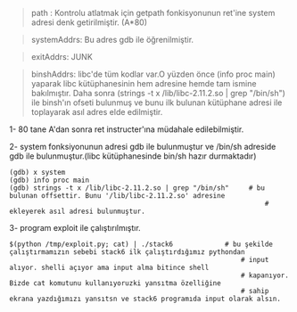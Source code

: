 > path : Kontrolu atlatmak için getpath fonkisyonunun ret'ine system adresi denk getirilmiştir. (A*80)

> systemAddrs: Bu adres gdb ile öğrenilmiştir.

> exitAddrs: JUNK

> binshAddrs: libc'de tüm kodlar var.O yüzden önce (info proc main) yaparak libc kütüphanesinin hem adresine
hemde tam ismine bakılmıştır. Daha sonra (strings -t x /lib/libc-2.11.2.so | grep "/bin/sh") ile binsh'ın ofseti bulunmuş 
ve bunu ilk bulunan kütüphane adresi ile toplayarak asıl adres elde edilmiştir.



1- 80 tane A'dan sonra ret instructer'ına müdahale edilebilmiştir.

2- system fonksiyonunun adresi gdb ile bulunmuştur ve /bin/sh adreside gdb ile bulunmuştur.(libc kütüphanesinde bin/sh 
hazır durmaktadır)

	(gdb) x system
	(gdb) info proc main
	(gdb) strings -t x /lib/libc-2.11.2.so | grep "/bin/sh"		# bu bulunan offsettir. Bunu '/lib/libc-2.11.2.so' adresine
                                                             		# ekleyerek asıl adresi bulunmuştur.


3- program exploit ile çalıştırılmıştır. 	

	$(python /tmp/exploit.py; cat) | ./stack6             # bu şekilde çalıştırmamızın sebebi stack6 ilk çalıştırdığımız pythondan
                                                              # input alıyor. shelli açıyor ama input alma bitince shell
                                                              # kapanıyor. Bizde cat komutunu kullanıyoruzki yansıtma özelliğine
                                                              # sahip ekrana yazdığımızı yansıtsn ve stack6 programıda input olarak alsın.
